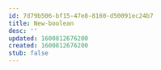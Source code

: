 ```yaml
---
id: 7d79b506-bf15-47e8-8160-d50091ec24b7
title: New-boolean
desc: ''
updated: 1600812676200
created: 1600812676200
stub: false
---
```


